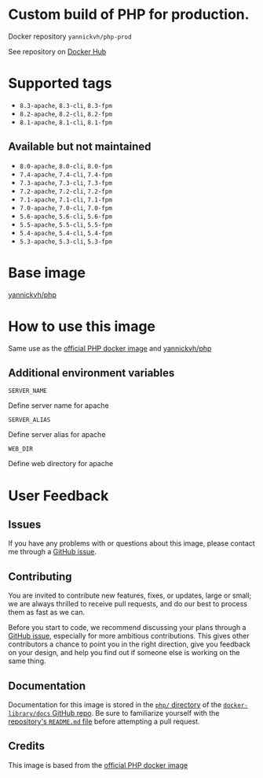 # Custom build of PHP for production.

Docker repository `yannickvh/php-prod`

See repository on [Docker Hub](https://hub.docker.com/r/yannickvh/php-prod)

# Supported tags

- `8.3-apache`, `8.3-cli`, `8.3-fpm`
- `8.2-apache`, `8.2-cli`, `8.2-fpm`
- `8.1-apache`, `8.1-cli`, `8.1-fpm`

##  Available but not maintained
- `8.0-apache`, `8.0-cli`, `8.0-fpm`
- `7.4-apache`, `7.4-cli`, `7.4-fpm`
- `7.3-apache`, `7.3-cli`, `7.3-fpm`
- `7.2-apache`, `7.2-cli`, `7.2-fpm`
- `7.1-apache`, `7.1-cli`, `7.1-fpm`
- `7.0-apache`, `7.0-cli`, `7.0-fpm`
- `5.6-apache`, `5.6-cli`, `5.6-fpm`
- `5.5-apache`, `5.5-cli`, `5.5-fpm`
- `5.4-apache`, `5.4-cli`, `5.4-fpm`
- `5.3-apache`, `5.3-cli`, `5.3-fpm`

# Base image

[yannickvh/php](https://hub.docker.com/r/yannickvh/php)

# How to use this image

Same use as the [official PHP docker image](https://hub.docker.com/_/php/) and [yannickvh/php](https://hub.docker.com/r/yannickvh/php)

## Additional environment variables

`SERVER_NAME`

Define server name for apache

`SERVER_ALIAS`

Define server alias for apache

`WEB_DIR`

Define web directory for apache

# User Feedback

## Issues

If you have any problems with or questions about this image, please contact me through a [GitHub issue](https://github.com/yvh/docker-php-prod/issues).

## Contributing

You are invited to contribute new features, fixes, or updates, large or small; we are always thrilled to receive pull requests, and do our best to process them as fast as we can.

Before you start to code, we recommend discussing your plans through a [GitHub issue](https://github.com/docker-library/php/issues), especially for more ambitious contributions. This gives other contributors a chance to point you in the right direction, give you feedback on your design, and help you find out if someone else is working on the same thing.

## Documentation

Documentation for this image is stored in the [`php/` directory](https://github.com/docker-library/docs/tree/master/php) of the [`docker-library/docs` GitHub repo](https://github.com/docker-library/docs). Be sure to familiarize yourself with the [repository's `README.md` file](https://github.com/docker-library/docs/blob/master/README.md) before attempting a pull request.

## Credits

This image is based from the [official PHP docker image](https://hub.docker.com/_/php/)
